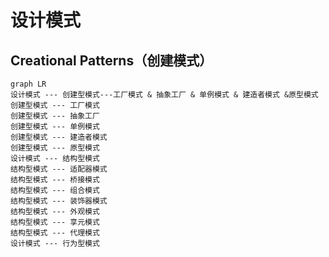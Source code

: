 # 设计模式

## Creational Patterns（创建模式）

```mermaid
graph LR
设计模式 --- 创建型模式---工厂模式 & 抽象工厂 & 单例模式 & 建造者模式 &原型模式
创建型模式 --- 工厂模式
创建型模式 --- 抽象工厂
创建型模式 --- 单例模式
创建型模式 --- 建造者模式
创建型模式 --- 原型模式
设计模式 --- 结构型模式
结构型模式 --- 适配器模式
结构型模式 --- 桥接模式
结构型模式 --- 组合模式
结构型模式 --- 装饰器模式
结构型模式 --- 外观模式
结构型模式 --- 享元模式
结构型模式 --- 代理模式
设计模式 --- 行为型模式


```